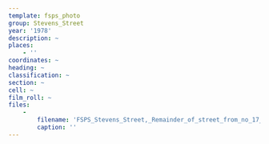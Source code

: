 ```yaml
---
template: fsps_photo
group: Stevens_Street
year: '1978'
description: ~
places:
    - ''
coordinates: ~
heading: ~
classification: ~
section: ~
cell: ~
film_roll: ~
files:
    -
        filename: 'FSPS_Stevens_Street,_Remainder_of_street_from_no_17_to_corner_of_Hampton_Road,_10-4-A_1978.png'
        caption: ''
---
```

